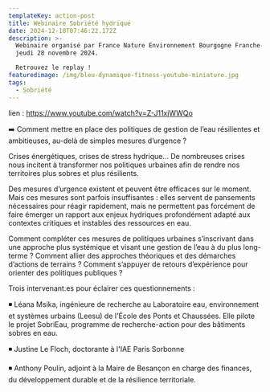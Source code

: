 ```yaml
---
templateKey: action-post
title: Webinaire Sobriété hydrique
date: 2024-12-18T07:46:22.172Z
description: >-
  Webinaire organisé par France Nature Environnement Bourgogne Franche-Comté le
  jeudi 28 novembre 2024.

  Retrouvez le replay !
featuredimage: /img/bleu-dynamique-fitness-youtube-miniature.jpg
tags:
  - Sobriété
---
```

<!--StartFragment-->

l﻿ien : <https://www.youtube.com/watch?v=Z-J11xjWWQo>

➡️ Comment mettre en place des politiques de gestion de l’eau résilientes et ambitieuses, au-delà de simples mesures d’urgence ?

Crises énergétiques, crises de stress hydrique... De nombreuses crises nous incitent à transformer nos politiques urbaines afin de rendre nos territoires plus sobres et plus résilients.

Des mesures d’urgence existent et peuvent être efficaces sur le moment. Mais ces mesures sont parfois insuffisantes : elles servent de pansements nécessaires pour réagir rapidement, mais ne permettent pas forcément de faire émerger un rapport aux enjeux hydriques profondément adapté aux contextes critiques et instables des ressources en eau.

Comment compléter ces mesures de politiques urbaines s’inscrivant dans une approche plus systémique et visant une gestion de l’eau à du plus long-terme ? Comment allier des approches théoriques et des démarches d’actions de terrains ? Comment s’appuyer de retours d’expérience pour orienter des politiques publiques ?

Trois intervenant.es pour éclairer ces questionnements :

◾ Léana Msika, ingénieure de recherche au Laboratoire eau, environnement et systèmes urbains (Leesu) de l'École des Ponts et Chaussées. Elle pilote le projet SobriEau, programme de recherche-action pour des bâtiments sobres en eau.

◾ Justine Le Floch, doctorante à l'IAE Paris Sorbonne

◾ Anthony Poulin, adjoint à la Maire de Besançon en charge des finances, du développement durable et de la résilience territoriale.

<!--EndFragment-->